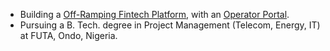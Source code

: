 - Building a [Off-Ramping Fintech Platform](https://rmlpay.vercel.app/), with an [Operator Portal](https://rmlvibezoffice.netlify.app/).
- Pursuing a B. Tech. degree in Project Management (Telecom, Energy, IT) at FUTA, Ondo, Nigeria.

<!--
### 🎭 Ice Breaker
Would you rather, have all your code documented but messy, or </br> perfectly structured but without a single comment? Hi! Frens call me LØGIC 

<!--
### 🎭 Ice Breakers
* **Would you rather...**
  * Refactor code all day or write documentation all day?
  * Have all your code documented but messy, or perfectly structured but without a single comment?
* **Question**: Introvert or Extrovert? :)

#### **<em>Good code is like good humor; if you have to explain it, it’s not great.</em>**

-->
 
